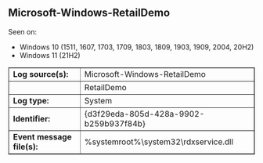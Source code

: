 ## Microsoft-Windows-RetailDemo

Seen on:
* Windows 10 (1511, 1607, 1703, 1709, 1803, 1809, 1903, 1909, 2004, 20H2)
* Windows 11 (21H2)

<table border="1" class="docutils">
  <tbody>
    <tr>
      <td><b>Log source(s):</b></td>
      <td>Microsoft-Windows-RetailDemo</td>
    </tr>
    <tr>
      <td>&nbsp;</td>
      <td>RetailDemo</td>
    </tr>
    <tr>
      <td><b>Log type:</b></td>
      <td>System</td>
    </tr>
    <tr>
      <td><b>Identifier:</b></td>
      <td>{d3f29eda-805d-428a-9902-b259b937f84b}</td>
    </tr>
    <tr>
      <td><b>Event message file(s):</b></td>
      <td>%systemroot%\system32\rdxservice.dll</td>
    </tr>
  </tbody>
</table>

&nbsp;

